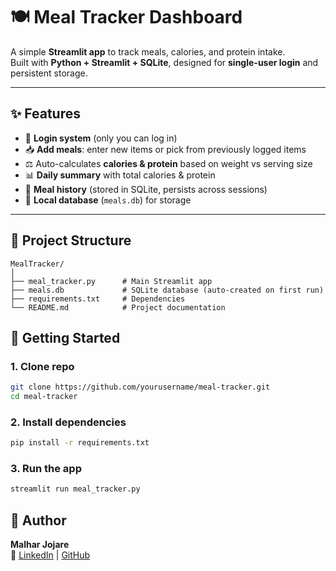# 🍽️ Meal Tracker Dashboard

A simple **Streamlit app** to track meals, calories, and protein intake.  
Built with **Python + Streamlit + SQLite**, designed for **single-user login** and persistent storage.  

---

## ✨ Features
- 🔑 **Login system** (only you can log in)  
- 📥 **Add meals**: enter new items or pick from previously logged items  
- ⚖️ Auto-calculates **calories & protein** based on weight vs serving size  
- 📊 **Daily summary** with total calories & protein  
- 📜 **Meal history** (stored in SQLite, persists across sessions)  
- 💾 **Local database** (`meals.db`) for storage  

---

## 📂 Project Structure
```text
MealTracker/
│
├── meal_tracker.py      # Main Streamlit app
├── meals.db             # SQLite database (auto-created on first run)
├── requirements.txt     # Dependencies
└── README.md            # Project documentation
```
## 🚀 Getting Started

### 1. Clone repo
```bash
git clone https://github.com/yourusername/meal-tracker.git
cd meal-tracker
```

### 2. Install dependencies
```bash
pip install -r requirements.txt
```

### 3. Run the app
```bash
streamlit run meal_tracker.py
```

## 🧑 Author
**Malhar Jojare**  
🔗 [LinkedIn](https://linkedin.com/malharjojare) | [GitHub](https://github.com/MalharJojare)


